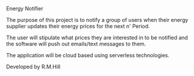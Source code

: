 Energy Notifier

The purpose of this project is to notify a group of users when their energy supplier updates their energy prices for the next n' Period.

The user will stipulate what prices they are interested in to be notified and the software will push out emails/text messages to them.

The application will be cloud based using serverless technologies.

Developed by R.M.Hill

